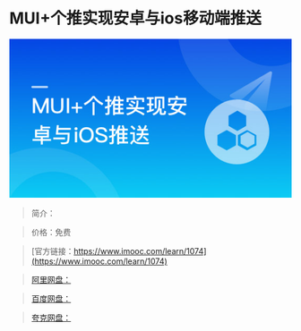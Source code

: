 # MUI+个推实现安卓与ios移动端推送

![img](../../assets/5fe443080001b20c05400304.jpg)

> 简介：

> 价格：免费

> [官方链接：https://www.imooc.com/learn/1074](https://www.imooc.com/learn/1074)

> [阿里网盘：]()

> [百度网盘：]()

> [夸克网盘：]()
